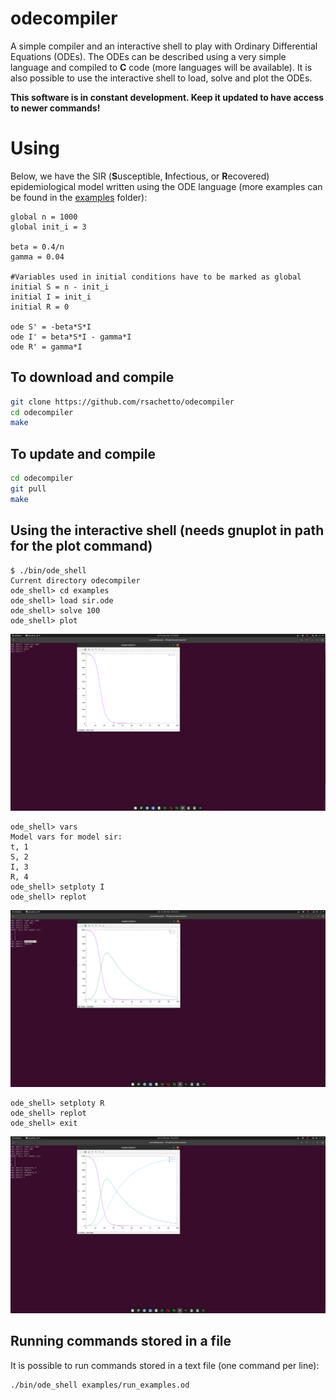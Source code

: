 # odecompiler
A simple compiler and an interactive shell to play with Ordinary Differential Equations (ODEs).
The ODEs can be described using a very simple language and compiled to **C** code (more languages will be available). It is also
possible to use the interactive shell to load, solve and plot the ODEs.

**This software is in constant development. Keep it updated to have access to newer commands!**

# Using

Below, we have the SIR (**S**usceptible, **I**nfectious, or **R**ecovered) epidemiological model written using the ODE language (more examples can be found in the [examples](https://github.com/rsachetto/odecompiler/tree/master/examples) folder):

```
global n = 1000
global init_i = 3

beta = 0.4/n
gamma = 0.04

#Variables used in initial conditions have to be marked as global
initial S = n - init_i
initial I = init_i
initial R = 0

ode S' = -beta*S*I
ode I' = beta*S*I - gamma*I
ode R' = gamma*I
```

## To download and compile

```sh
git clone https://github.com/rsachetto/odecompiler
cd odecompiler
make
```

## To update and compile

```sh
cd odecompiler
git pull
make
```

## Using the interactive shell (needs gnuplot in path for the plot command)

```
$ ./bin/ode_shell
Current directory odecompiler
ode_shell> cd examples
ode_shell> load sir.ode
ode_shell> solve 100
ode_shell> plot
```

![plot image](https://raw.githubusercontent.com/rsachetto/odecompiler/master/imgs/sir_ode.png)

```
ode_shell> vars
Model vars for model sir:
t, 1
S, 2
I, 3
R, 4
ode_shell> setploty I
ode_shell> replot
```
![plot image](https://raw.githubusercontent.com/rsachetto/odecompiler/master/imgs/sir_ode2.png)

```
ode_shell> setploty R
ode_shell> replot
ode_shell> exit
```
![plot image](https://raw.githubusercontent.com/rsachetto/odecompiler/master/imgs/sir_ode3.png)

## Running commands stored in a file

It is possible to run commands stored in a text file (one command per line):

```sh
./bin/ode_shell examples/run_examples.od
```
